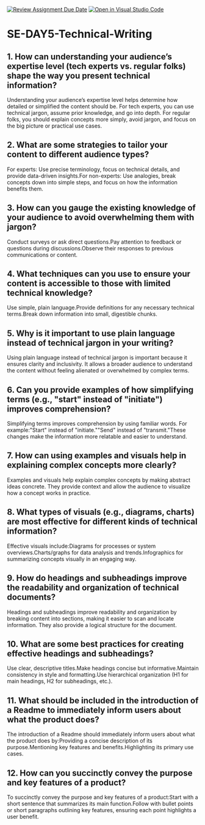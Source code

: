 [![Review Assignment Due Date](https://classroom.github.com/assets/deadline-readme-button-22041afd0340ce965d47ae6ef1cefeee28c7c493a6346c4f15d667ab976d596c.svg)](https://classroom.github.com/a/zsAR-pyY)
[![Open in Visual Studio Code](https://classroom.github.com/assets/open-in-vscode-2e0aaae1b6195c2367325f4f02e2d04e9abb55f0b24a779b69b11b9e10269abc.svg)](https://classroom.github.com/online_ide?assignment_repo_id=15770024&assignment_repo_type=AssignmentRepo)
# SE-DAY5-Technical-Writing
## 1. How can understanding your audience’s expertise level (tech experts vs. regular folks) shape the way you present technical information?
Understanding your audience’s expertise level helps determine how detailed or simplified the content should be. For tech experts, you can use technical jargon, assume prior knowledge, and go into depth. For regular folks, you should explain concepts more simply, avoid jargon, and focus on the big picture or practical use cases.
## 2. What are some strategies to tailor your content to different audience types?
For experts: Use precise terminology, focus on technical details, and provide data-driven insights.For non-experts: Use analogies, break concepts down into simple steps, and focus on how the information benefits them.
## 3. How can you gauge the existing knowledge of your audience to avoid overwhelming them with jargon?
Conduct surveys or ask direct questions.Pay attention to feedback or questions during discussions.Observe their responses to previous communications or content.
## 4. What techniques can you use to ensure your content is accessible to those with limited technical knowledge?
Use simple, plain language.Provide definitions for any necessary technical terms.Break down information into small, digestible chunks.
## 5. Why is it important to use plain language instead of technical jargon in your writing?
Using plain language instead of technical jargon is important because it ensures clarity and inclusivity. It allows a broader audience to understand the content without feeling alienated or overwhelmed by complex terms.
## 6. Can you provide examples of how simplifying terms (e.g., "start" instead of "initiate") improves comprehension?
Simplifying terms improves comprehension by using familiar words. For example:"Start" instead of "initiate.""Send" instead of "transmit."These changes make the information more relatable and easier to understand.
## 7. How can using examples and visuals help in explaining complex concepts more clearly?
Examples and visuals help explain complex concepts by making abstract ideas concrete. They provide context and allow the audience to visualize how a concept works in practice.
## 8. What types of visuals (e.g., diagrams, charts) are most effective for different kinds of technical information?
Effective visuals include:Diagrams for processes or system overviews.Charts/graphs for data analysis and trends.Infographics for summarizing concepts visually in an engaging way.
## 9. How do headings and subheadings improve the readability and organization of technical documents?
Headings and subheadings improve readability and organization by breaking content into sections, making it easier to scan and locate information. They also provide a logical structure for the document.
## 10. What are some best practices for creating effective headings and subheadings?
Use clear, descriptive titles.Make headings concise but informative.Maintain consistency in style and formatting.Use hierarchical organization (H1 for main headings, H2 for subheadings, etc.).
## 11. What should be included in the introduction of a Readme to immediately inform users about what the product does?
The introduction of a Readme should immediately inform users about what the product does by:Providing a concise description of its purpose.Mentioning key features and benefits.Highlighting its primary use cases.
## 12. How can you succinctly convey the purpose and key features of a product?

To succinctly convey the purpose and key features of a product:Start with a short sentence that summarizes its main function.Follow with bullet points or short paragraphs outlining key features, ensuring each point highlights a user benefit.
